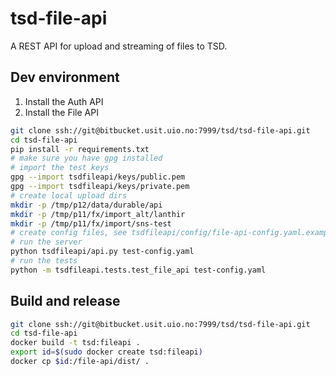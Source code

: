
# tsd-file-api

A REST API for upload and streaming of files to TSD.

## Dev environment

1) Install the Auth API
2) Install the File API

```bash
git clone ssh://git@bitbucket.usit.uio.no:7999/tsd/tsd-file-api.git
cd tsd-file-api
pip install -r requirements.txt
# make sure you have gpg installed
# import the test keys
gpg --import tsdfileapi/keys/public.pem
gpg --import tsdfileapi/keys/private.pem
# create local upload dirs
mkdir -p /tmp/p12/data/durable/api
mkdir -p /tmp/p11/fx/import_alt/lanthir
mkdir -p /tmp/p11/fx/import/sns-test
# create config files, see tsdfileapi/config/file-api-config.yaml.example
# run the server
python tsdfileapi/api.py test-config.yaml
# run the tests
python -m tsdfileapi.tests.test_file_api test-config.yaml
```

## Build and release

```bash
git clone ssh://git@bitbucket.usit.uio.no:7999/tsd/tsd-file-api.git
cd tsd-file-api
docker build -t tsd:fileapi .
export id=$(sudo docker create tsd:fileapi)
docker cp $id:/file-api/dist/ .
```
